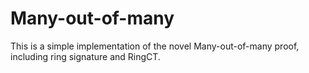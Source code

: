 # Many-out-of-many
This is a simple implementation of the novel Many-out-of-many proof, including ring signature and RingCT.
